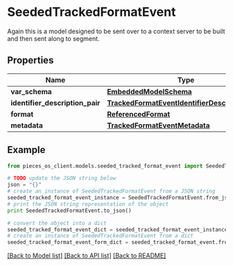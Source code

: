 # SeededTrackedFormatEvent

Again this is a model designed to be sent over to a context server to be built and then sent along to segment. 

## Properties

Name | Type | Description | Notes
------------ | ------------- | ------------- | -------------
**var_schema** | [**EmbeddedModelSchema**](EmbeddedModelSchema) |  | [optional] 
**identifier_description_pair** | [**TrackedFormatEventIdentifierDescriptionPairs**](TrackedFormatEventIdentifierDescriptionPairs) |  | 
**format** | [**ReferencedFormat**](ReferencedFormat) |  | 
**metadata** | [**TrackedFormatEventMetadata**](TrackedFormatEventMetadata) |  | [optional] 

## Example

```python
from pieces_os_client.models.seeded_tracked_format_event import SeededTrackedFormatEvent

# TODO update the JSON string below
json = "{}"
# create an instance of SeededTrackedFormatEvent from a JSON string
seeded_tracked_format_event_instance = SeededTrackedFormatEvent.from_json(json)
# print the JSON string representation of the object
print SeededTrackedFormatEvent.to_json()

# convert the object into a dict
seeded_tracked_format_event_dict = seeded_tracked_format_event_instance.to_dict()
# create an instance of SeededTrackedFormatEvent from a dict
seeded_tracked_format_event_form_dict = seeded_tracked_format_event.from_dict(seeded_tracked_format_event_dict)
```
[[Back to Model list]](../README#documentation-for-models) [[Back to API list]](../README#documentation-for-api-endpoints) [[Back to README]](../README)


